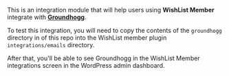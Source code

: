 This is an integration module that will help users using **WishList Member** integrate with [**Groundhogg**](https://groundhogg.io).

To test this integration, you will need to copy the contents of the `groundhogg` directory in of this repo into the WishList member plugin `integrations/emails` directory.

After that, you'll be able to see Groundhogg in the WishList Member integrations screen in the WordPress admin dashboard.